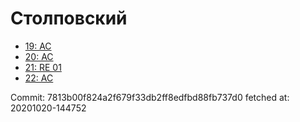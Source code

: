 # Столповский
- [19: AC](19.md)
- [20: AC](20.md)
- [21: RE 01](21.md)
- [22: AC](22.md)

Commit: 7813b00f824a2f679f33db2ff8edfbd88fb737d0
 fetched at: 20201020-144752
